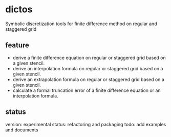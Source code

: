 # dictos

Symbolic discretization tools for finite difference  method on regular and staggered grid

## feature
- derive a finite difference equation on regular or staggered grid based on a given stencil.
- derive an interpolation formula on regular or staggered grid based on a given stencil.
- derive an extrapolation formula on regular or staggered grid based on a given stencil.
- calculate a formal truncation error of a finite difference equation or an interpolation formula.

## status
version: experimental
status: refactoring and packaging
todo: add examples and documents

